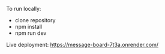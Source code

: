 To run locally:
  - clone repository
  - npm install
  - npm run dev

Live deployment:
https://message-board-7t3a.onrender.com/
